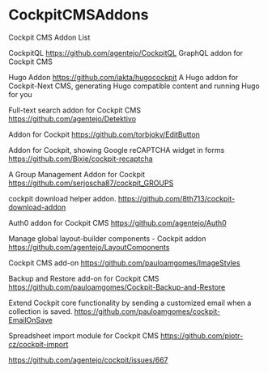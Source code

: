 # CockpitCMSAddons
Cockpit CMS Addon List

CockpitQL
https://github.com/agentejo/CockpitQL
GraphQL addon for Cockpit CMS

Hugo Addon
https://github.com/iakta/hugocockpit
A Hugo addon for Cockpit-Next CMS, generating Hugo compatible content and running Hugo for you

Full-text search addon for Cockpit CMS
https://github.com/agentejo/Detektivo

Addon for Cockpit
https://github.com/torbjokv/EditButton

Addon for Cockpit, showing Google reCAPTCHA widget in forms
https://github.com/Bixie/cockpit-recaptcha

A Group Management Addon for Cockpit
https://github.com/serjoscha87/cockpit_GROUPS

cockpit download helper addon.
https://github.com/8th713/cockpit-download-addon

Auth0 addon for Cockpit CMS
https://github.com/agentejo/Auth0

Manage global layout-builder components - Cockpit addon
https://github.com/agentejo/LayoutComponents

Cockpit CMS add-on
https://github.com/pauloamgomes/ImageStyles

Backup and Restore add-on for Cockpit CMS
https://github.com/pauloamgomes/Cockpit-Backup-and-Restore

Extend Cockpit core functionality by sending a customized email when a collection is saved.
https://github.com/pauloamgomes/cockpit-EmailOnSave

Spreadsheet import module for Cockpit CMS
https://github.com/piotr-cz/cockpit-import

https://github.com/agentejo/cockpit/issues/667
